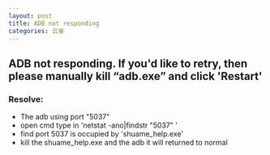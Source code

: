 ```yaml
---
layout: post
title: ADB not responding
categories: 云雀
---
```


## ADB not responding. If you'd like to retry, then please manually kill “adb.exe” and click 'Restart'

### Resolve:
* The adb using port "5037"
* open cmd type in 'netstat -ano|findstr "5037" '
* find port 5037 is occupied by 'shuame_help.exe'
* kill the shuame_help.exe and the adb it will returned to normal

